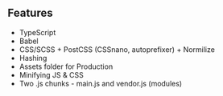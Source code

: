 ## Features

* TypeScript
* Babel
* CSS/SCSS + PostCSS (CSSnano, autoprefixer) + Normilize
* Hashing
* Assets folder for Production
* Minifying JS & CSS
* Two .js chunks - main.js and vendor.js (modules)


